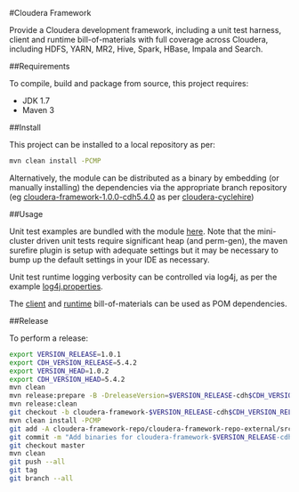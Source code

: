 #Cloudera Framework

Provide a Cloudera development framework, including a unit test harness, client and runtime bill-of-materials with full coverage across Cloudera, including HDFS, YARN, MR2, Hive, Spark, HBase, Impala and Search.

##Requirements

To compile, build and package from source, this project requires:

* JDK 1.7
* Maven 3

##Install

This project can be installed to a local repository as per:

```bash
mvn clean install -PCMP
```

Alternatively, the module can be distributed as a binary by embedding (or manually installing) the dependencies via the appropriate branch repository (eg [cloudera-framework-1.0.0-cdh5.4.0](https://github.com/ggear/cloudera-framework/tree/cloudera-framework-1.0.0-cdh5.4.0/cloudera-framework-repo/cloudera-framework-repo-external/src/main/repository) as per [cloudera-cyclehire](https://github.com/ggear/cloudera-cyclehire))

##Usage

Unit test examples are bundled with the module [here](https://github.com/ggear/cloudera-framework/tree/master/cloudera-framework-main/cloudera-framework-main-test/src/test/java/com/cloudera/framework/main/test). Note that the mini-cluster driven unit tests require significant heap (and perm-gen), the maven surefire plugin is setup with adequate settings but it may be necessary to bump up the default settings in your IDE as necessary.

Unit test runtime logging verbosity can be controlled via log4j, as per the example [log4j.properties](https://raw.githubusercontent.com/ggear/cloudera-framework/master/cloudera-framework-main/cloudera-framework-main-test/src/test/resources/log4j.properties).

The [client](https://raw.githubusercontent.com/ggear/cloudera-framework/master/cloudera-framework-main/cloudera-framework-main-client/pom.xml) and [runtime](https://raw.githubusercontent.com/ggear/cloudera-framework/master/cloudera-framework-main/cloudera-framework-main-runtime/pom.xml) bill-of-materials can be used as POM dependencies.

##Release

To perform a release:

```bash
export VERSION_RELEASE=1.0.1
export CDH_VERSION_RELEASE=5.4.2
export VERSION_HEAD=1.0.2
export CDH_VERSION_HEAD=5.4.2
mvn clean
mvn release:prepare -B -DreleaseVersion=$VERSION_RELEASE-cdh$CDH_VERSION_RELEASE -DdevelopmentVersion=$VERSION_HEAD-cdh$CDH_VERSION_HEAD-SNAPSHOT
mvn release:clean
git checkout -b cloudera-framework-$VERSION_RELEASE-cdh$CDH_VERSION_RELEASE cloudera-framework-$VERSION_RELEASE-cdh$CDH_VERSION_RELEASE
mvn clean install -PCMP
git add -A cloudera-framework-repo/cloudera-framework-repo-external/src/main/repository
git commit -m "Add binaries for cloudera-framework-$VERSION_RELEASE-cdh$CDH_VERSION_RELEASE"
git checkout master
mvn clean
git push --all
git tag
git branch --all
```
